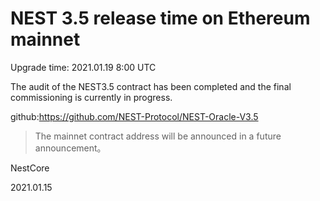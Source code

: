 # NEST 3.5 release time on Ethereum mainnet

Upgrade time: 2021.01.19 8:00 UTC

The audit of the NEST3.5 contract has been completed and the final commissioning is currently in progress.


github:https://github.com/NEST-Protocol/NEST-Oracle-V3.5

> The mainnet contract address will be announced in a future announcement。

NestCore

2021.01.15

